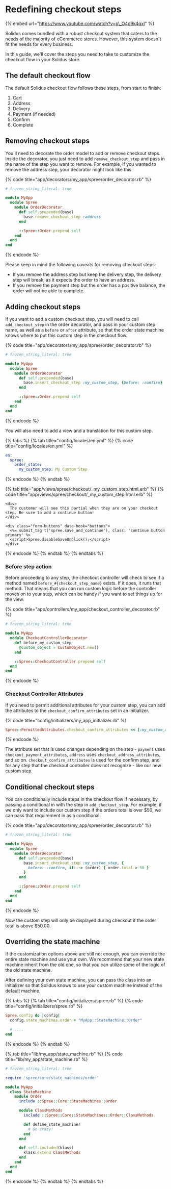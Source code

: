 # Redefining checkout steps

{% embed url="https://www.youtube.com/watch?v=p\_O4d9k4qxI" %}

Solidus comes bundled with a robust checkout system that caters to the needs of the majority of eCommerce stores. However, this system doesn't fit the needs for every business.

In this guide, we'll cover the steps you need to take to customize the checkout flow in your Solidus store.

## The default checkout flow

The default Solidus checkout flow follows these steps, from start to finish:

1. Cart
2. Address
3. Delivery
4. Payment \(if needed\)
5. Confirm
6. Complete

## Removing checkout steps

You'll need to decorate the order model to add or remove checkout steps. Inside the decorator, you just need to add `remove_checkout_step` and pass in the name of the step you want to remove. For example, if you wanted to remove the address step, your decorator might look like this:

{% code title="app/decorators/my\_app/spree/order\_decorator.rb" %}
```ruby
# frozen_string_literal: true

module MyApp
  module Spree
    module OrderDecorator
      def self.prepended(base)
        base.remove_checkout_step :address
      end

      ::Spree::Order.prepend self
    end
  end
end
```
{% endcode %}

Please keep in mind the following caveats for removing checkout steps:

* If you remove the address step but keep the delivery step, the delivery step will break, as it expects the order to have an address.
* If you remove the payment step but the order has a positive balance, the order will not be able to complete.

## Adding checkout steps

If you want to add a custom checkout step, you will need to call `add_checkout_step` in the order decorator, and pass in your custom step name, as well as a `before` or `after` attribute, so that the order state machine knows where to put this custom step in the checkout flow.

{% code title="app/decorators/my\_app/spree/order\_decorator.rb" %}
```ruby
# frozen_string_literal: true

module MyApp
  module Spree
    module OrderDecorator
      def self.prepended(base)
        base.insert_checkout_step :my_custom_step, {before: :confirm}
      end

      ::Spree::Order.prepend self
    end
  end
end
```
{% endcode %}

You will also need to add a view and a translation for this custom step.

{% tabs %}
{% tab title="config/locales/en.yml" %}
{% code title="config/locales/en.yml" %}
```yaml
en:
  spree:
    order_state:
      my_custom_step: My Custom Step
```
{% endcode %}
{% endtab %}

{% tab title="app/views/spree/checkout/\_my\_custom\_step.html.erb" %}
{% code title="app/views/spree/checkout/\_my\_custom\_step.html.erb" %}
```text
<div>
  The customer will see this partial when they are on your checkout step. Be sure to add a continue button!
</div>

<div class="form-buttons" data-hook="buttons">
  <%= submit_tag t('spree.save_and_continue'), class: 'continue button primary' %>
  <script>Spree.disableSaveOnClick();</script>
</div>
```
{% endcode %}
{% endtab %}
{% endtabs %}

### Before step action

Before proceeding to any step, the checkout controller will check to see if a method named `before_#{checkout_step_name}` exists. If it does, it runs that method. That means that you can run custom logic before the controller moves on to your step, which can be handy if you want to set things up for the view.

{% code title="app/controllers/my\_app/checkout\_controller\_decorator.rb" %}
```ruby
# frozen_string_literal: true

module MyApp
  module CheckoutControllerDecorator
    def before_my_custom_step
      @custom_object = CustomObject.new()
    end

    ::Spree::CheckoutController.prepend self
  end
end
```
{% endcode %}

### Checkout Controller Attributes

If you need to permit additional attributes for your custom step, you can add the attributes to the `checkout_confirm_attributes` set in an initializer.

{% code title="config/initializers/my\_app\_initializer.rb" %}
```ruby
Spree::PermittedAttributes.checkout_confirm_attributes << [:my_custom_attribute]
```
{% endcode %}

The attribute set that is used changes depending on the step - `payment` uses `checkout_payment_attributes`, `address` uses `checkout_address_attributes`, and so on. `checkout_confirm_attributes` is used for the confirm step, and for any step that the checkout controller does not recognize - like our new custom step.

## Conditional checkout steps

You can conditionally include steps in the checkout flow if necessary, by passing a conditional in with the step in `add_checkout_step`. For example, if we only want to include our custom step if the orders total is over $50, we can pass that requirement in as a conditional:

{% code title="app/decorators/my\_app/spree/order\_decorator.rb" %}
```ruby
# frozen_string_literal: true

module MyApp
  module Spree
    module OrderDecorator
      def self.prepended(base)
        base.insert_checkout_step :my_custom_step, {
          before: :confirm, if: -> (order) { order.total > 50 }
        }
      end

      ::Spree::Order.prepend self
    end
  end
end
```
{% endcode %}

Now the custom step will only be displayed during checkout if the order total is above $50.00.

## Overriding the state machine

If the customization options above are still not enough, you can override the entire state machine and use your own. We recommend that your new state machine inherit from the old one, so that you can utilize some of the logic of the old state machine.

After defining your own state machine, you can pass the class into an initializer so that Solidus knows to use your custom machine instead of the default machine.

{% tabs %}
{% tab title="config/initializers/spree.rb" %}
{% code title="config/initializers/spree.rb" %}
```ruby
Spree.config do |config|
  config.state_machines.order = "MyApp::StateMachine::Order"

  # ....
end
```
{% endcode %}
{% endtab %}

{% tab title="lib/my\_app/state\_machine.rb" %}
{% code title="lib/my\_app/state\_machine.rb" %}
```ruby
# frozen_string_literal: true

require 'spree/core/state_machines/order'

module MyApp
  class StateMachine
    module Order
      include ::Spree::Core::StateMachines::Order

      module ClassMethods
        include ::Spree::Core::StateMachines::Order::ClassMethods

        def define_state_machine!
          # Go crazy!
        end
      end

      def self.included(klass)
        klass.extend ClassMethods
      end
    end
  end
end
```
{% endcode %}
{% endtab %}
{% endtabs %}

